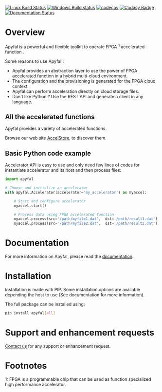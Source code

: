 [![Linux Build Status](https://travis-ci.org/Accelize/apyfal.svg?branch=master)](https://travis-ci.org/Accelize/apyfal)
[![Windows Build status](https://ci.appveyor.com/api/projects/status/87jgroaoo2iddlco/branch/master?svg=true)](https://ci.appveyor.com/project/accelize-application/apyfal/branch/master)
[![codecov](https://codecov.io/gh/Accelize/apyfal/branch/master/graph/badge.svg)](https://codecov.io/gh/Accelize/apyfal)
[![Codacy Badge](https://api.codacy.com/project/badge/Grade/b67c9a1cf17e443290b0191a7970c3d1)](https://www.codacy.com/app/Accelize/apyfal?utm_source=github.com&amp;utm_medium=referral&amp;utm_content=Accelize/apyfal&amp;utm_campaign=Badge_Grade)
[![Documentation Status](https://readthedocs.org/projects/apyfal/badge/?version=latest)](https://apyfal.readthedocs.io/en/latest/?badge=latest)

# Overview

Apyfal is a powerful and flexible toolkit to operate FPGA <sup>[1](#fpga)</sup> accelerated function .

Some reasons to use Apyfal :

+ Apyfal provides an abstraction layer to use the power of FPGA accelerated function in a hybrid
  multi-cloud environment.
+ The configuration and the provisioning is generated for the FPGA cloud context.
+ Apyfal can perform acceleration directly on cloud storage files.
+ Don't like Python ? Use the REST API and generate a client in any language.

## All the accelerated functions

Apyfal provides a variety of accelerated functions.

Browse our web site [AccelStore](https://accelstore.accelize.com), to discover them.

## Basic Python code example

Accelerator API is easy to use and only need few lines of codes for instantiate accelerator and its host and then
 process files:

```python
import apyfal

# Choose and initialize an accelerator
with apyfal.Accelerator(accelerator='my_accelerator') as myaccel:

    # Start and configure accelerator
    myaccel.start()

    # Process data using FPGA accelerated function
    myaccel.process(src='/path/myfile1.dat',  dst='/path/result1.dat')
    myaccel.process(src='/path/myfile2.dat',  dst='/path/result2.dat')
```

# Documentation

For more information on Apyfal, please read the [documentation](https://apyfal.readthedocs.io).

# Installation

Installation is made with PIP. Some installation options are available depending the host to use (See 
documentation for more information).

The full package can be installed using:
```bash
pip install apyfal[all]
```

# Support and enhancement requests
[Contact us](https://www.accelize.com/contact) for any support or enhancement request.


# Footnotes

<a name="fpga">1</a>: FPGA is a programmable chip that can be used as function specialized high performance accelerator.
